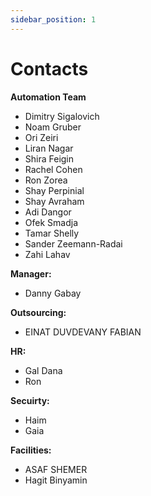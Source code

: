 ```yaml
---
sidebar_position: 1
---
```

# Contacts

**Automation Team**
- Dimitry Sigalovich
- Noam Gruber
- Ori Zeiri
- Liran Nagar
- Shira Feigin
- Rachel Cohen
- Ron Zorea
- Shay Perpinial
- Shay Avraham
- Adi Dangor
- Ofek Smadja
- Tamar Shelly
- Sander Zeemann-Radai
- Zahi Lahav

**Manager:**
- Danny Gabay

**Outsourcing:**
- EINAT DUVDEVANY FABIAN

**HR:**
- Gal Dana
- Ron

**Secuirty:**
- Haim
- Gaia

**Facilities:**
- ASAF SHEMER
- Hagit Binyamin


